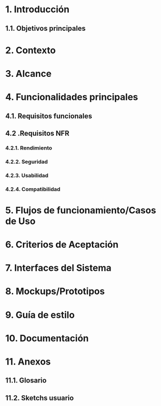 # 1. Introducción
## 1.1. Objetivos principales
# 2. Contexto
# 3. Alcance
# 4. Funcionalidades principales
## 4.1. Requisitos funcionales
## 4.2 .Requisitos NFR
### 4.2.1. Rendimiento
### 4.2.2. Seguridad
### 4.2.3. Usabilidad
### 4.2.4. Compatibilidad
# 5. Flujos de funcionamiento/Casos de Uso
# 6. Criterios de Aceptación
# 7. Interfaces del Sistema
# 8. Mockups/Prototipos
# 9. Guía de estilo
# 10. Documentación
# 11. Anexos
## 11.1. Glosario
## 11.2. Sketchs usuario
